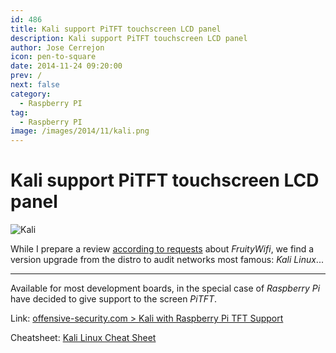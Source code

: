```yaml
---
id: 486
title: Kali support PiTFT touchscreen LCD panel
description: Kali support PiTFT touchscreen LCD panel
author: Jose Cerrejon
icon: pen-to-square
date: 2014-11-24 09:20:00
prev: /
next: false
category:
  - Raspberry PI
tag:
  - Raspberry PI
image: /images/2014/11/kali.png
---
```


# Kali support PiTFT touchscreen LCD panel

![Kali](/images/2014/11/kali.png)

While I prepare a review [according to requests](/post.php?id=478) about *FruityWifi*, we find a version upgrade from the distro to audit networks most famous: *Kali Linux*...

- - -
Available for most development boards, in the special case of *Raspberry Pi* have decided to give support to the screen *PiTFT*.

Link: [offensive-security.com > Kali with Raspberry Pi TFT Support](https://www.offensive-security.com/kali-linux/kali-with-raspberry-pi-tft-support/)

Cheatsheet: [Kali Linux Cheat Sheet](https://comparite.ch/kalics)